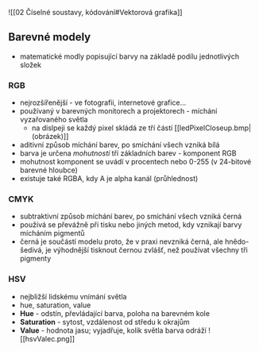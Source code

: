 ![[02 Číselné soustavy, kódování#Vektorová grafika]]

## Barevné modely
- matematické modly popisující barvy na základě podílu jednotlivých složek

### RGB
- nejrozšířenější - ve fotografii, internetové grafice...
- používaný v barevných monitorech a projektorech - míchání vyzařovaného světla
	- na dislpeji se každý pixel skládá ze tří částí [[ledPixelCloseup.bmp|(obrázek)]]
- aditivní způsob míchání barev, po smíchání všech vzniká bílá
- barva je určena *mohutností* tří základních barev - komponent RGB
- mohutnost komponent se uvádí v procentech nebo 0-255 (v 24-bitové barevné hloubce)
- existuje také RGBA, kdy A je alpha kanál (průhlednost)

### CMYK
- subtraktivní způsob míchání barev, po smíchání všech vzniká černá
- používá se převážně při tisku nebo jiných metod, kdy vznikají barvy mícháním pigmentů
- černá je součástí modelu proto, že v praxi nevzniká černá, ale hnědo-šedivá, je výhodnější tisknout černou zvlášť, než používat všechny tři pigmenty

### HSV
- nejbližší lidskému vnímání světla
- hue, saturation, value
- **Hue** - odstín, převládající barva, poloha na barevném kole
- **Saturation** - sytost, vzdálenost od středu k okrajům
- **Value** - hodnota jasu; vyjadřuje, kolik světla barva odráží
![[hsvValec.png]]